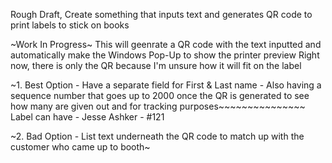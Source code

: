 Rough Draft,
Create something that inputs text and generates QR code to print labels to stick on books

~Work In Progress~
This will geenrate a QR code with the text inputted and automatically make the Windows Pop-Up to show the printer preview
Right now, there is only the QR because I'm unsure how it will fit on the label

~1. Best Option - Have a separate field for First & Last name - Also having a sequence number that goes up to 2000 once the QR is generated to see how many are given out and for tracking purposes~~~~~~~~~~~~~~~
    Label can have - Jesse Ashker - #121

~2. Bad Option - List text underneath the QR code to match up with the customer who came up to booth~
